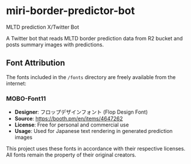 # miri-border-predictor-bot
MLTD prediction X/Twitter Bot

A Twitter bot that reads MLTD border prediction data from R2 bucket and posts summary images with predictions.

## Font Attribution
The fonts included in the `/fonts` directory are freely available from the internet:

### MOBO-Font11
- **Designer**: フロップデザインフォント (Flop Design Font)
- **Source**: https://booth.pm/en/items/4647262
- **License**: Free for personal and commercial use
- **Usage**: Used for Japanese text rendering in generated prediction images

This project uses these fonts in accordance with their respective licenses. All fonts remain the property of their original creators.
